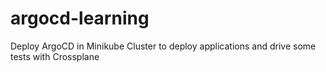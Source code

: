 # argocd-learning
Deploy ArgoCD in Minikube Cluster to deploy applications and drive some tests with Crossplane
